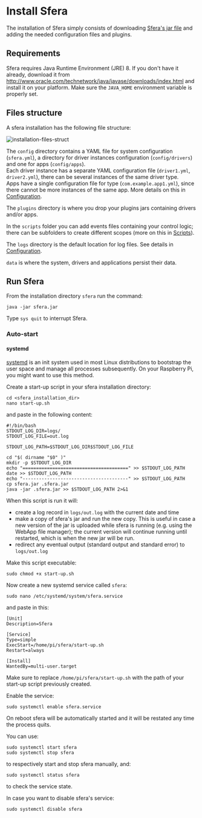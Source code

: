 # Install Sfera

The installation of Sfera simply consists of downloading [Sfera's jar file](downloads.html) and adding the needed configuration files and plugins.

## Requirements

Sfera requires Java Runtime Environment (JRE) 8. If you don't have it already, download it from http://www.oracle.com/technetwork/java/javase/downloads/index.html and install it on your platform. Make sure the `JAVA_HOME` environment variable is properly set.

## Files structure

A sfera installation has the following file structure:

![installation-files-struct](images/installation-files-struct.png)

The `config` directory contains a YAML file for system configuration (`sfera.yml`), a directory for 
driver instances configuration (`config/drivers`) and one for apps (`config/apps`).    
Each driver instance has a separate YAML configuration file (`driver1.yml`, `driver2.yml`), there can be several instances of the same driver type.    
Apps have a single configuration file for type (`com.example.app1.yml`), since there cannot be more instances of the same app. More details on this in [Configuration](configuration.html).

The `plugins` directory is where you drop your plugins jars containing drivers and/or apps.

In the `scripts` folder you can add events files containing your control logic; there can be subfolders to create different scopes (more on this in [Scripts](scripts.html)).

The `logs` directory is the default location for log files. See details in [Configuration](configuration.html#Logging).

`data` is where the system, drivers and applications persist their data.

## Run Sfera

From the installation directory `sfera` run the command:

    java -jar sfera.jar

Type `sys quit` to interrupt Sfera.

### Auto-start

#### systemd

[systemd](https://freedesktop.org/wiki/Software/systemd/) is an init system used in most Linux distributions to bootstrap the user space and manage all processes subsequently. On your Raspberry Pi, you might want to use this method.

Create a start-up script in your sfera installation directory:

    cd <sfera_installation_dir>
    nano start-up.sh
    
and paste in the following content:

    #!/bin/bash
    STDOUT_LOG_DIR=logs/
    STDOUT_LOG_FILE=out.log
    
    STDOUT_LOG_PATH=$STDOUT_LOG_DIR$STDOUT_LOG_FILE
    
    cd "$( dirname "$0" )"
    mkdir -p $STDOUT_LOG_DIR
    echo "=======================================" >> $STDOUT_LOG_PATH
    date >> $STDOUT_LOG_PATH
    echo "---------------------------------------" >> $STDOUT_LOG_PATH
    cp sfera.jar .sfera.jar
    java -jar .sfera.jar >> $STDOUT_LOG_PATH 2>&1
    
When this script is run it will:

* create a log record in `logs/out.log` with the current date and time
* make a copy of sfera's jar and run the new copy. This is useful in case a new version of the jar is uploaded while sfera is running (e.g. using the WebApp file manager); the current version will continue running until restarted, which is when the new jar will be run.
* redirect any eventual output (standard output and standard error) to `logs/out.log`

Make this script executable:

    sudo chmod +x start-up.sh
    
Now create a new systemd service called `sfera`:

    sudo nano /etc/systemd/system/sfera.service
    
and paste in this:

    [Unit]
    Description=Sfera
    
    [Service]
    Type=simple
    ExecStart=/home/pi/sfera/start-up.sh
    Restart=always
    
    [Install]
    WantedBy=multi-user.target
    
Make sure to replace `/home/pi/sfera/start-up.sh` with the path of your start-up script previously created.

Enable the service:

    sudo systemctl enable sfera.service
    
On reboot sfera will be automatically started and it will be restated any time the process quits.

You can use:

    sudo systemctl start sfera
    sudo systemctl stop sfera
    
to respectively start and stop sfera manually, and:

    sudo systemctl status sfera
    
to check the service state.

In case you want to disable sfera's service:

    sudo systemctl disable sfera